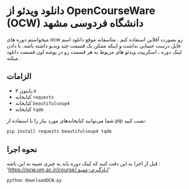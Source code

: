 
# دانلود ویدئو از OpenCourseWare (OCW) دانشگاه فردوسی مشهد

میخواستم دوره های ocw رو بصورت آفلاین استفاده کنم . متاسفانه موقع دانلود اسم فایل درست حسابی نداشت و اینکه ممکن یک قسمت چند ویدیو داشته باشه.
با دادن لینک دوره ، اسکریپت ویدئو های مربوط به هر قسمت رو در پوشه اون قسمت دانلود میکنه .

## الزامات

- پایتون ۳.x
- کتابخانه `requests`
- کتابخانه `beautifulsoup4`
- کتابخانه `tqdm`

شما می‌توانید کتابخانه‌های مورد نیاز را با استفاده از pip نصب کنید:

```bash
pip install requests beautifulsoup4 tqdm
```
## نحوه اجرا
قبل از اجرا به این دقت کنید که لینک دوره باید یه چیزی شبیه به این باشه : 'https://ocw.um.ac.ir/course/یادگیری-عمیق/'
```bash
python downloadOCW.py
```
